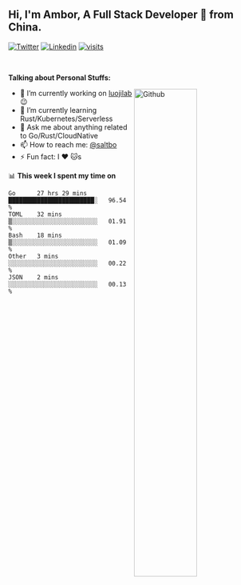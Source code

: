 ## Hi, I'm Ambor, A Full Stack Developer 🚀 from China.

[![Twitter](https://img.shields.io/badge/-saltbo-1ca0f1?style=flat&logo=twitter&logoColor=white)](https://twitter.com/rdsaltbo)
[![Linkedin](https://img.shields.io/badge/-saltbo-blue?style=flat&logo=Linkedin&logoColor=white)](https://www.linkedin.com/in/saltbo/)
[![visits](https://visitor.vercel.app/page/saltbo?color=light-green)](https://github.com/saltbo/)

&nbsp;

**Talking about Personal Stuffs:**
<!-- Any image aligned to the right. Beware the width -->
<img width="50%" align="right" alt="Github" src="https://raw.githubusercontent.com/saltbo/saltbo/master/images/git-header.svg" />

- 🔭 I’m currently working on [luojilab](https://github.com/luojilab) :wink:
- 🌱 I’m currently learning Rust/Kubernetes/Serverless
- 💬 Ask me about anything related to Go/Rust/CloudNative
- 📫 How to reach me: [@saltbo](https://twitter.com/saltbobx)
- ⚡ Fun fact: I :heart: :cat:s


📊 **This week I spent my time on**
<!--START_SECTION:waka-->
```text
Go      27 hrs 29 mins  ████████████████████████░   96.54 % 
TOML    32 mins         ▒░░░░░░░░░░░░░░░░░░░░░░░░   01.91 % 
Bash    18 mins         ▒░░░░░░░░░░░░░░░░░░░░░░░░   01.09 % 
Other   3 mins          ░░░░░░░░░░░░░░░░░░░░░░░░░   00.22 % 
JSON    2 mins          ░░░░░░░░░░░░░░░░░░░░░░░░░   00.13 % 
```
<!--END_SECTION:waka-->
